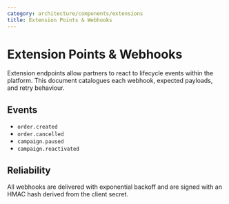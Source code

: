 ```yaml
---
category: architecture/components/extensions
title: Extension Points & Webhooks
---
```


# Extension Points & Webhooks

Extension endpoints allow partners to react to lifecycle events within the
platform. This document catalogues each webhook, expected payloads, and retry
behaviour.

## Events

- `order.created`
- `order.cancelled`
- `campaign.paused`
- `campaign.reactivated`

## Reliability

All webhooks are delivered with exponential backoff and are signed with an HMAC
hash derived from the client secret.
